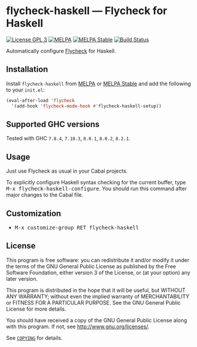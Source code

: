 flycheck-haskell — Flycheck for Haskell
=======================================

[![License GPL 3][badge-license]][copying]
[![MELPA][badge-melpa]](http://melpa.org/#/flycheck-haskell)
[![MELPA Stable][badge-melpa-stable]](http://stable.melpa.org/#/flycheck-haskell)
[![Build Status][badge-travis]](https://travis-ci.org/flycheck/flycheck-haskell)

Automatically configure [Flycheck][] for Haskell.

Installation
------------

Install `flycheck-haskell` from [MELPA][] or [MELPA Stable][] and add the
following to your `init.el`:

```cl
(eval-after-load 'flycheck
  '(add-hook 'flycheck-mode-hook #'flycheck-haskell-setup))
```

Supported GHC versions
----------------------

Tested with GHC `7.8.4`, `7.10.3`, `8.0.1`, `8.0.2`, `8.2.1`.

Usage
-----

Just use Flycheck as usual in your Cabal projects.

To explicitly configure Haskell syntax checking for the current buffer, type
<kbd>M-x flycheck-haskell-configure</kbd>.  You should run this command after
major changes to the Cabal file.

Customization
-------------

- <kbd>M-x customize-group RET flycheck-haskell</kbd>

License
-------

This program is free software: you can redistribute it and/or modify it under
the terms of the GNU General Public License as published by the Free Software
Foundation, either version 3 of the License, or (at your option) any later
version.

This program is distributed in the hope that it will be useful, but WITHOUT ANY
WARRANTY; without even the implied warranty of MERCHANTABILITY or FITNESS FOR A
PARTICULAR PURPOSE.  See the GNU General Public License for more details.

You should have received a copy of the GNU General Public License along with
this program.  If not, see http://www.gnu.org/licenses/.

See [`COPYING`][copying] for details.

[badge-license]: https://img.shields.io/badge/license-GPL_3-green.svg?dummy
[COPYING]: https://github.com/flycheck/flycheck-haskell/blob/master/COPYING
[badge-melpa]: http://melpa.org/packages/flycheck-haskell-badge.svg
[badge-melpa-stable]: http://stable.melpa.org/packages/flycheck-haskell-badge.svg
[badge-travis]: https://travis-ci.org/flycheck/flycheck-haskell.svg?branch=master
[Flycheck]: https://www.flycheck.org
[Cask]: https://github.com/cask/cask
[MELPA]: http://melpa.org
[MELPA Stable]: http://stable.melpa.org
